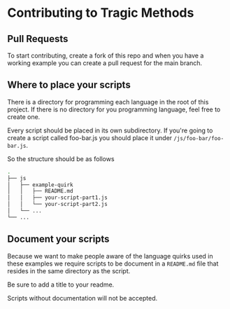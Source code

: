 # Contributing to Tragic Methods

## Pull Requests

To start contributing, create a fork of this repo and when you have a working example
you can create a pull request for the main branch.

## Where to place your scripts

There is a directory for programming each language in the root of this project.
If there is no directory for you programming language, feel free to create one.

Every script should be placed in its own subdirectory. If you're going to create a script
called foo-bar.js you should place it under `/js/foo-bar/foo-bar.js`.

So the structure should be as follows

```bash
.
├── js
│   ├── example-quirk
│   │   ├── README.md
│   │   ├── your-script-part1.js
│   │   └── your-script-part2.js
│   └── ...
└── ...
```

## Document your scripts

Because we want to make people aware of the language quirks used in these examples
we require scripts to be document in a `README.md` file that resides in the same directory
as the script.

Be sure to add a title to your readme.

Scripts without documentation will not be accepted.
